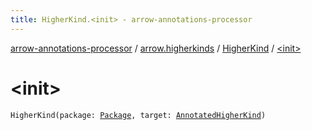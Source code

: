 ```yaml
---
title: HigherKind.<init> - arrow-annotations-processor
---
```


[arrow-annotations-processor](../../index.html) / [arrow.higherkinds](../index.html) / [HigherKind](index.html) / [&lt;init&gt;](./-init-.html)

# &lt;init&gt;

`HigherKind(package: `[`Package`](../../arrow.common/-package.html)`, target: `[`AnnotatedHigherKind`](../-annotated-higher-kind/index.html)`)`